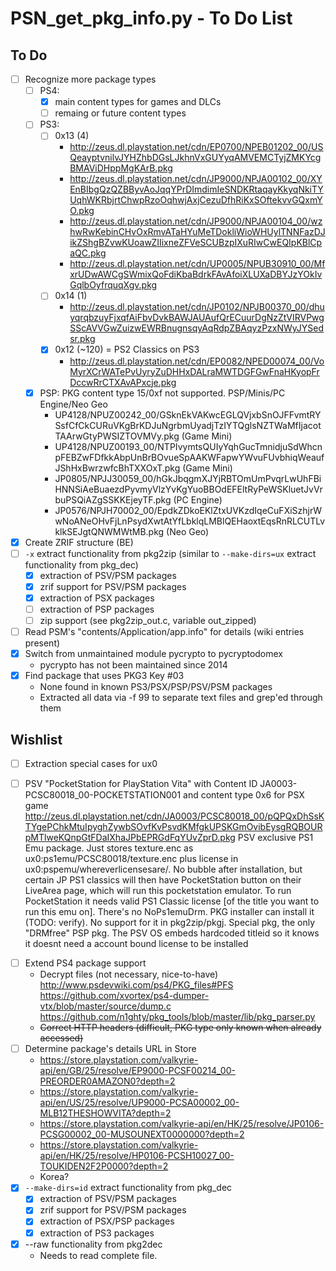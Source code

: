 # PSN_get_pkg_info.py - To Do List

## To Do
- [ ] Recognize more package types
  * [ ] PS4:
    * [x] main content types for games and DLCs
    * [ ] remaing or future content types
  * [ ] PS3:
    * [ ] 0x13 (4)
      * http://zeus.dl.playstation.net/cdn/EP0700/NPEB01202_00/USQeayptvnilvJYHZhbDGsLJkhnVxGUYyqAMVEMCTyjZMKYcgBMAViDHppMgKArB.pkg
      * http://zeus.dl.playstation.net/cdn/JP9000/NPJA00102_00/XYEnBIbgQzQZBByvAoJqqYPrDImdimIeSNDKRtaqayKkyqNkiTYUqhWKRbjrtChwpRzoOqhwjAxjCezuDfhRiKxSOftekvvGQxmYO.pkg
      * http://zeus.dl.playstation.net/cdn/JP9000/NPJA00104_00/wzhwRwKebinCHvOxRmvATaHYuMeTDokliWioWHUylTNNFazDJikZShgBZvwKUoawZIIixneZFVeSCUBzpIXuRIwCwEQIpKBlCpaQC.pkg
      * http://zeus.dl.playstation.net/cdn/UP0005/NPUB30910_00/MfxrUDwAWCgSWmixQoFdiKbaBdrkFAvAfoiXLUXaDBYJzYOkIvGqlbOyfrquqXgv.pkg
    * [ ] 0x14 (1)
      * http://zeus.dl.playstation.net/cdn/JP0102/NPJB00370_00/dhuyqrqbzuyFjxqfAiFbvDvkBAWJAUAufQrECuurDgNzZtVIRVPwgSScAVVGwZuizwEWRBnugnsqyAqRdpZBAqyzPzxNWyJYSedsr.pkg
    * [x] 0x12  (~120) = PS2 Classics on PS3
      * http://zeus.dl.playstation.net/cdn/EP0082/NPED00074_00/VoMyrXCrWATePvUyryZuDHHxDALraMWTDGFGwFnaHKyopFrDccwRrCTXAvAPxcje.pkg
  * [x] PSP: PKG content type 15/0xf not supported. PSP/Minis/PC Engine/Neo Geo
    * UP4128/NPUZ00242_00/GSknEkVAKwcEGLQVjxbSnOJFFvmtRYSsfCfCkCURuVKgBrKDJuNgrbmUyadjTzIYTQglsNZTWaMfIjacotTAArwGtyPWSIZTOVMVy.pkg (Game Mini)
    * UP4128/NPUZ00193_00/NTPIvymtsQUIyYqhGucTmnidjuSdWhcnpFEBZwFDfkkAbpUnBrBOvueSpAAKWFapwYWvuFUvbhiqWeaufJShHxBwrzwfcBhTXXOxT.pkg (Game Mini)
    * JP0805/NPJJ30059_00/hGkJbqgmXJYjRBTOmUmPvqrLwUhFBiHNNSiAeBuaezdPyvmyVlzYvKgYuoBBOdEFEltRyPeWSKluetJvVrbuPSQiAZgSSKKEjeyTF.pkg (PC Engine)
    * JP0576/NPJH70002_00/EpdkZDkoEKlZtxUVKzdIqeCuFXiSzhjrWwNoANeOHvFjLnPsydXwtAtYfLbklqLMBlQEHaoxtEqsRnRLCUTLvklkSEJgtQNWMWtMB.pkg (Neo Geo)
- [x] Create ZRIF structure (BE)
- [ ] `-x` extract functionality from pkg2zip (similar to `--make-dirs=ux` extract functionality from pkg_dec)
  * [x] extraction of PSV/PSM packages
  * [x] zrif support for PSV/PSM packages
  * [x] extraction of PSX packages
  * [ ] extraction of PSP packages
  * [ ] zip support (see pkg2zip_out.c, variable out_zipped)
- [ ] Read PSM's "contents/Application/app.info" for details (wiki entries present)
- [x] Switch from unmaintained module pycrypto to pycryptodomex
  * pycrypto has not been maintained since 2014
- [x] Find package that uses PKG3 Key #03
  * None found in known PS3/PSX/PSP/PSV/PSM packages
  * Extracted all data via -f 99 to separate text files and grep'ed through them

## Wishlist
- [ ]  Extraction special cases for ux0
  * [ ] PSV "PocketStation for PlayStation Vita" with Content ID JA0003-PCSC80018_00-POCKETSTATION001 and content type 0x6 for PSX game
        http://zeus.dl.playstation.net/cdn/JA0003/PCSC80018_00/pQPQxDhSsKTYgePChkMtuIpyghZywbSOvfKvPsvdKMfgkUPSKGmOvibEysgRQBOURpMTlweKQnpGtFDaIXhaJPbEPRGdFqYUvZprD.pkg
        PSV exclusive PS1 Emu package. Just stores texture.enc as ux0:ps1emu/PCSC80018/texture.enc plus license in ux0:pspemu/whereverlicensesare/.
        No bubble after installation, but certain JP PS1 classics will then have PocketStation button on their LiveArea page, which will run this pocketstation emulator. To run PocketStation it needs valid PS1 Classic license [of the title you want to run this emu on].
        There's no NoPs1emuDrm.
        PKG installer can install it (TODO: verify).
        No support for it in pkg2zip/pkgj.
        Special pkg, the only "DRMfree" PSP pkg.
        The PSV OS embeds hardcoded titleid so it knows it doesnt need a account bound license to be installed
- [ ] Extend PS4 package support
  * Decrypt files (not necessary, nice-to-have)
    http://www.psdevwiki.com/ps4/PKG_files#PFS
    https://github.com/xvortex/ps4-dumper-vtx/blob/master/source/dump.c
    https://github.com/n1ghty/pkg_tools/blob/master/lib/pkg_parser.py
  * ~~Correct HTTP headers (difficult, PKG type only known when already accessed)~~
- [ ] Determine package's details URL in Store
  * https://store.playstation.com/valkyrie-api/en/GB/25/resolve/EP9000-PCSF00214_00-PREORDER0AMAZON0?depth=2
  * https://store.playstation.com/valkyrie-api/en/US/25/resolve/UP9000-PCSA00002_00-MLB12THESHOWVITA?depth=2
  * https://store.playstation.com/valkyrie-api/en/HK/25/resolve/JP0106-PCSG00002_00-MUSOUNEXT0000000?depth=2
  * https://store.playstation.com/valkyrie-api/en/HK/25/resolve/HP0106-PCSH10027_00-TOUKIDEN2F2P0000?depth=2
  * Korea?
- [x] `--make-dirs=id` extract functionality from pkg_dec
  * [x] extraction of PSV/PSM packages
  * [x] zrif support for PSV/PSM packages
  * [x] extraction of PSX/PSP packages
  * [x] extraction of PS3 packages
- [x] --raw functionality from pkg2dec
  * Needs to read complete file.
